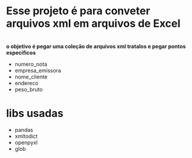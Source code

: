 # Esse projeto é para conveter arquivos xml em arquivos de Excel
<br>
<b>o objetivo é pegar uma coleção de arquivos xml tratalos e pegar pontos especificos</b>
 
- numero_nota
- empresa_emissora
- nome_cliente
- endereco
- peso_bruto

# libs usadas
- pandas    
- xmltodict
- openpyxl
- glob


